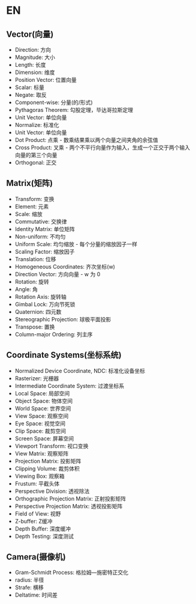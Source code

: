 # EN

## Vector(向量)

- Direction: 方向
- Magnitude: 大小
- Length: 长度
- Dimension: 维度
- Position Vector: 位置向量
- Scalar: 标量
- Negate: 取反
- Component-wise: 分量(的/形式)
- Pythagoras Theorem: 勾股定理，毕达哥拉斯定理
- Unit Vector: 单位向量
- Normalize: 标准化
- Unit Vector: 单位向量
- Dot Product: 点乘 - 数乘结果乘以两个向量之间夹角的余弦值
- Cross Product: 叉乘 - 两个不平行向量作为输入，生成一个正交于两个输入向量的第三个向量
- Orthogonal: 正交

## Matrix(矩阵)

- Transform: 变换
- Element: 元素
- Scale: 缩放
- Commutative: 交换律
- Identity Matrix: 单位矩阵
- Non-uniform: 不均匀
- Uniform Scale: 均匀缩放 - 每个分量的缩放因子一样
- Scaling Factor: 缩放因子
- Translation: 位移
- Homogeneous Coordinates: 齐次坐标(w)
- Direction Vector: 方向向量 - w 为 0
- Rotation: 旋转
- Angle: 角
- Rotation Axis: 旋转轴
- Gimbal Lock: 万向节死锁
- Quaternion: 四元数
- Stereographic Projection: 球极平面投影
- Transpose: 置换
- Column-major Ordering: 列主序

## Coordinate Systems(坐标系统)

- Normalized Device Coordinate, NDC: 标准化设备坐标
- Rasterizer: 光栅器
- Intermediate Coordinate System: 过渡坐标系
- Local Space: 局部空间
- Object Space: 物体空间
- World Space: 世界空间
- View Space: 观察空间
- Eye Space: 视觉空间
- Clip Space: 裁剪空间
- Screen Space: 屏幕空间
- Viewport Transform: 视口变换
- View Matrix: 观察矩阵
- Projection Matrix: 投影矩阵
- Clipping Volume: 裁剪体积
- Viewing Box: 观察箱
- Frustum: 平截头体
- Perspective Division: 透视除法
- Orthographic Projection Matrix: 正射投影矩阵
- Perspective Projection Matrix: 透视投影矩阵
- Field of View: 视野
- Z-buffer: Z缓冲
- Depth Buffer: 深度缓冲
- Depth Testing: 深度测试

## Camera(摄像机)

- Gram-Schmidt Process: 格拉姆—施密特正交化
- radius: 半径
- Strafe: 横移
- Deltatime: 时间差
